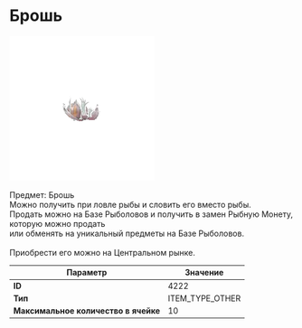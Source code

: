 # Брошь

![Item Image](../img/4222.webp?raw=true)

Предмет: Брошь<br>Можно получить при ловле рыбы и словить его вместо рыбы.<br>Продать можно на Базе Рыболовов и получить в замен Рыбную Монету, которую можно продать<br>или обменять на уникальный предметы на Базе Рыболовов.<br><br>Приобрести его можно на Центральном рынке.


| Параметр | Значение |
|----------|----------|
| **ID** | 4222 |
| **Тип** | ITEM_TYPE_OTHER |
| **Максимальное количество в ячейке** | 10 |

